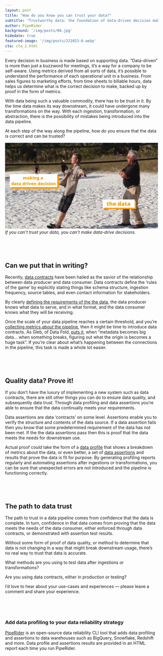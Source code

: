 ```yaml
---
layout: post
title: "How do you know you can trust your data?"
subtitle: "Trustworthy data: the foundation of data-driven decision making"
author: PipeRider
background: '/img/posts/06.jpg'
hidedate: true
featured-image: '/img/posts/221023-0.webp'
cta: cta_2.html
---
```


Every decision in business is made based on supporting data. “Data-driven” is more than just a buzzword for meetings, it’s a way for a company to be self-aware. Using metrics derived from all sorts of data, it’s possible to understand the performance of each operational unit in a business. From sales figures to marketing efforts, from time sheets to billable hours, data helps us determine what is the correct decision to make, backed up by proof in the form of metrics.

With data being such a valuable commodity, there has to be trust in it. By the time data makes its way downstream, it could have undergone many transformations on the way. With each ingestion, transformation, or abstraction, there is the possibility of mistakes being introduced into the data pipeline.

At each step of the way along the pipeline, how do you ensure that the data is correct and can be trusted?

![](/img/posts/221023-1.webp)
*If you can’t trust your data, you can’t make data-drive decisions.*

## 　
## Can we put that in writing?
Recently, [data contracts](https://dataproducts.substack.com/p/the-rise-of-data-contracts) have been hailed as the savior of the relationship between data producer and data consumer. Data contracts define the ‘rules of the game’ by explicitly stating things like schema structure, ingestion frequency, source tables, and even contact information for stakeholders.

By clearly [defining the requirements of the the data](https://davidsj.substack.com/p/yet-another-post-on-data-contracts#%C2%A7what-a-data-contract-should-contain), the data producer knows what data to serve, and in what format, and the data consumer knows what they will be receiving.

Once the scale of your data pipeline reaches a certain threshold, and you’re [collecting metrics *about* the pipeline](https://blog.piperider.io/data-monitoring-be-the-master-of-your-pipeline.html), then it might be time to introduce data contracts. As Gleb, of Data Fold, [puts it](https://www.datafold.com/blog/the-best-data-contract-is-the-pull-request), when “metadata becomes big data… when something breaks, figuring out what the origin is becomes a huge task”. If you’re clear about what’s happening between the connections in the pipeline, this task is made a whole lot easier.

## 　
## Quality data? Prove it!

If you don’t have the luxury of implementing a new system such as data contracts, there are still other things you can do to ensure data quality, and subsequently data trust. Through data profiling and data assertions you’re able to ensure that the data continually meets your requirements.

Data assertions are data ‘contracts’ on some level. Assertions enable you to verify the structure and contents of the data source. If a data assertion fails then you know that some predetermined requirement of the data has not been met. If the the data assertions pass then this is proof that the data meets the needs for downstream use.

Actual proof could take the form of a [data profile](https://docs.piperider.io/data-profile-and-metrics/data-profile) that shows a breakdown of metrics about the data, or even better, a set of [data assertions](https://docs.piperider.io/cli/data-quality-assertions) and results that prove the data is fit for purpose. By generating profiling reports regularly and automating assertions after ingestions or transformations, you can be sure that unexpected errors are not introduced and the pipeline is functioning correctly.

## 　
## The path to data trust
The path to trust in a data pipeline comes from confidence that the data is complete. In turn, confidence in that data comes from proving that the data meets the needs of the data consumer, either enforced through data contracts, or demonstrated with assertion test results.

Without some form of proof of data quality, or method to determine that data is not changing in a way that might break downstream usage, there’s no real way to trust that data is accurate.

What methods are you using to test data after ingestions or transformations?

Are you using data contracts, either in production or testing?

I’d love to hear about your use-cases and experiences — please leave a comment and share your experience.


## 　
### Add data profiling to your data reliability strategy
[PipeRider](https://piperider.io/?utm_source=piperiderblog&utm_medium=blog) is an open-source data reliability CLI tool that adds data profiling and assertions to data warehouses such as BigQuery, Snowflake, Redshift and more. Data profile and assertions results are provided in an HTML report each time you run PipeRider.



